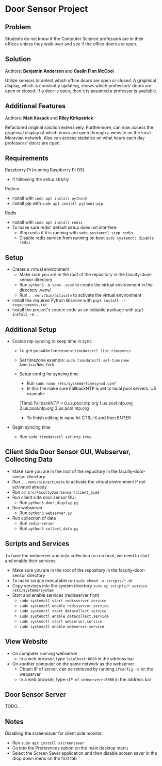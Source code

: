 # Door Sensor Project

## Problem
Students do not know if the Computer Science professors are in their offices unless they walk over and see if the office doors are open.


## Solution
Authors: **Benjamin Anderson** and **Caelin Finn McCool**

Utilize sensors to detect which office doors are open or closed. A graphical display, which is constantly updating, shows which professors' doors are open or closed. If a door is open, then it is assumed a professor is available.

## Additional Features
Authors: **Matt Kosack** and **Riley Kirkpatrick**

Refactored original solution extensively. Furthermore, can now access the graphical display of which doors are open through a website on the local Moravian network.
Also can access statistics on what hours each day professors' doors are open.


## Requirements
Raspberry Pi (running Raspberry Pi OS)
* If following the setup strictly

Python
* Install with `sudo apt install python3`
* Install pip with `sudo apt install python3-pip`

Redis 
* Install with `sudo apt install redis`
* To make sure redis' default setup does not interfere:
    * Stop redis if it is running with `sudo systemctl stop redis`
    * Disable redis service from running on boot `sudo systemctl disable redis`

## Setup
* Create a virtual environment
    * Make sure you are in the root of the repository in the faculty-door-sensor directory
    * Run `python3 -m venv .venv` to create the virtual environment in the directory .venv/
    * Run `. .venv/bin/activate` to activate the virtual environment
* Install the required Python libraries with `pip3 install -r requirements.txt`
* Install the project's source code as an editable package with `pip3 install -e .`

## Additional Setup
* Enable ntp syncing to keep time in sync
    * To get possible timezones: `timedatectl list-timezones`
    * Set timezone example: `sudo timedatectl set-timezone America/New_York`
    * Setup config for syncing time
        * Run `sudo nano /etc/systemd/timesyncd.conf`
        * In this file make sure FallbackNTP is set to local pool servers. US example:

        [Time]
        FallbackNTP = 0.us.pool.ntp.org 1.us.pool.ntp.org 2.us.pool.ntp.org 3.us.pool.ntp.org
        * To finish editing in nano hit CTRL-X and then ENTER

* Begin syncing time
    * Run `sudo timedatectl set-ntp true`

## Client Side Door Sensor GUI, Webserver, Collecting Data
* Make sure you are in the root of the repository in the faculty-door-sensor directory
* Run `. .venv/bin/activate` to activate the virtual environment if not activated already
* Run `cd src/FacultyDoorSensor/client_side`
* Run client side door sensor GUI
    * Run `python3 door_display.py`
* Run webserver
    * Run `python3 webserver.py`
* Run collection of data
    * Run `redis-server`
    * Run `python3 collect_data.py`

## Scripts and Services
To have the webserver and data collection run on boot, we need to start and enable their services
* Make sure you are in the root of the repository in the faculty-door-sensor directory
* To make scripts executable run `sudo chmod -x scripts/*.sh`
* Copy services into the system directory `sudo cp scripts/*.service /etc/systemd/system`
* Start and enable services (redisserver first)
    * `sudo systemctl start redisserver.service`
    * `sudo systemctl enable redisserver.service`
    * `sudo systemctl start datacollect.service`
    * `sudo systemctl enable datacollect.service`
    * `sudo systemctl start webserver.service`
    * `sudo systemctl enable webserver.service`

## View Website
* On computer running webserver
    * In a web browser, type `localhost:8080` in the address bar
* On another computer on the same network as the webserver
    * Obtain IP of server, can be retrieved by running `ifconfig -a` on the webserver
    * In a web browser, type `<IP of webserver>:8080` in the address bar

## Door Sensor Server
TODO...

## Notes
Disabling the screensaver for client side monitor:

* Run `sudo apt install xscreensaver`
* Go into the Preferences option on the main desktop menu
* Select the Screen Saver application and then disable screen saver in the drop down menu on the first tab

